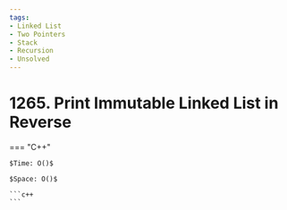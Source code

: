 ```yaml
---
tags:
- Linked List
- Two Pointers
- Stack
- Recursion
- Unsolved
---
```



# 1265. Print Immutable Linked List in Reverse

=== "C++"

    $Time: O()$

    $Space: O()$

    ```c++
    ```
